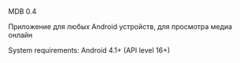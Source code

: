 MDB 0.4

Приложение для любых Android устройств, для просмотра медиа онлайн

System requirements: Android 4.1+ (API level 16+)
